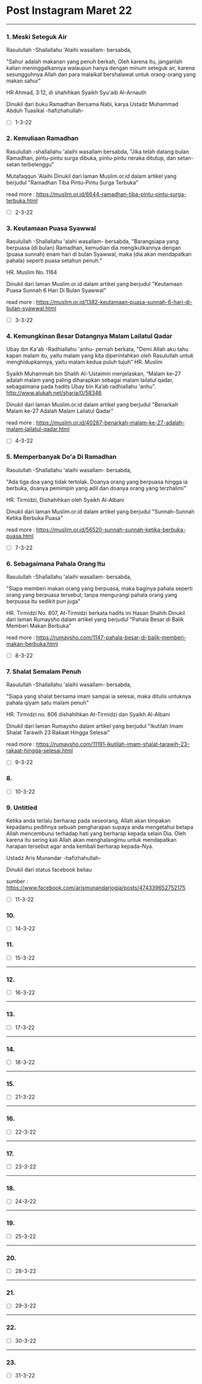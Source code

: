 # Post Instagram Maret 22

___

### 1. Meski Seteguk Air

Rasulullah -Shallallahu 'Alaihi wasallam- bersabda,

"Sahur adalah makanan yang penuh berkah, Oleh karena itu, janganlah kalian meninggalkannya walaupun hanya dengan minum seteguk air, karena sesungguhnya Allah dan para malaikat bershalawat untuk orang-orang yang makan sahur"

HR Ahmad, 3:12, di shahihkan Syaikh Syu'aib Al-Arnauth

Dinukil dari buku Ramadhan Bersama Nabi, karya Ustadz Muhammad Abduh Tuasikal -hafizhahullah-

- [ ] 1-3-22

### 2. Kemuliaan Ramadhan

Rasulullah -shallallahu 'alaihi wasallam bersabda,
"Jika telah datang bulan Ramadhan, pintu-pintu surga dibuka, pintu-pintu neraka ditutup, dan setan-setan terbelenggu"

Mutafaqqun 'Alaihi
Dinukil dari laman Muslim.or.id dalam artikel yang berjudul "Ramadhan Tiba Pintu-Pintu Surga Terbuka"

read more : https://muslim.or.id/6644-ramadhan-tiba-pintu-pintu-surga-terbuka.html

- [ ] 2-3-22

### 3. Keutamaan Puasa Syawwal

Rasulullah -Shallallahu 'alahi wasallam- bersabda,
"Barangsiapa yang berpuasa (di bulan) Ramadhan, kemudian dia mengikutkannya dengan (puasa sunnah) enam hari di bulan Syawwal, maka (dia akan mendapatkan pahala) seperti puasa setahun penuh.”

HR. Muslim No. 1164

Dinukil dari laman Muslim.or.id dalam artikel yang berjudul "Keutamaan Puasa Sunnah 6 Hari Di Bulan Syawwal"

read more : https://muslim.or.id/1382-keutamaan-puasa-sunnah-6-hari-di-bulan-syawwal.html

- [ ] 3-3-22

### 4. Kemungkinan Besar Datangnya Malam Lailatul Qadar

Ubay ibn Ka'ab -Radhiallahu 'anhu- pernah berkata,
"Demi Allah aku tahu kapan malam itu, yaitu malam yang kita diperintahkan oleh Rasulullah untuk menghidupkannya, yaitu malam kedua puluh tujuh”
HR. Muslim

Syaikh Muhammah bin Shalih Al-‘Ustaimin menjelaskan,
“Malam ke-27 adalah malam yang paling diharapkan sebagai malam lailatul qadar, sebagaimana pada hadits Ubay bin Ka’ab radhiallahu ‘anhu”. 
http://www.alukah.net/sharia/0/58346

Dinukil dari laman Muslim.or.id dalam artikel yang berjudul "Benarkah Malam ke-27 Adalah Malam Lailatul Qadar"

read more : https://muslim.or.id/40287-benarkah-malam-ke-27-adalah-malam-lailatul-qadar.html

- [ ] 4-3-22

### 5. Memperbanyak Do'a Di Ramadhan

Rasulullah -Shallallahu 'alaihi wasallam- bersabda,

"Ada tiga doa yang tidak tertolak. Doanya orang yang berpuasa hingga ia berbuka, doanya pemimpin yang adil dan doanya orang yang terzhalimi"

HR. Tirmidzi, Dishahihkan oleh Syaikh Al-Albani

Dinukil dari laman Muslim.or.id dalam artikel yang berjudul "Sunnah-Sunnah Ketika Berbuka Puasa"

read more : https://muslim.or.id/56520-sunnah-sunnah-ketika-berbuka-puasa.html

- [ ] 7-3-22

### 6. Sebagaimana Pahala Orang Itu

Rasulullah -Shallallahu 'alaihi wasallam- bersabda,

"Siapa memberi makan orang yang berpuasa, maka baginya pahala seperti orang yang berpuasa tersebut, tanpa mengurangi pahala orang yang berpuasa itu sedikit pun juga"

HR. Tirmidzi No. 807, At-Tirmidzi berkata hadits ini Hasan Shahih
Dinukil dari laman Rumaysho dalam artikel yang berjudul "Pahala Besar di Balik Memberi Makan Berbuka"

read more : https://rumaysho.com/1147-pahala-besar-di-balik-memberi-makan-berbuka.html

- [ ] 8-3-22

### 7. Shalat Semalam Penuh

Rasulullah -Shallallahu 'alaihi wasallam- bersabda,

"Siapa yang shalat bersama imam sampai ia selesai, maka ditulis untuknya pahala qiyam satu malam penuh"

HR. Tirmidzi no. 806 dishahihkan At-Tirmidzi dan Syaikh Al-Albani

Dinukil dari laman Rumaysho dalam artikel yang berjudul "Ikutilah Imam Shalat Tarawih 23 Rakaat Hingga Selesai"

read more : https://rumaysho.com/11191-ikutilah-imam-shalat-tarawih-23-rakaat-hingga-selesai.html

- [ ] 9-3-22

### 8.

- [ ] 10-3-22

### 9. Untitled

Ketika anda terlalu berharap pada seseorang, Allah akan timpakan kepadamu pedihnya sebuah pengharapan supaya anda mengetahui betapa Allah mencemburui terhadap hati yang berharap kepada selain Dia. Oleh karena itu sering kali Allah akan menghalangimu untuk mendapatkan harapan tersebut agar anda kembali berharap kepada-Nya.

Ustadz Aris Munandar -hafizhahullah-

Dinukil dari status facebook beliau 

sumber : https://www.facebook.com/arismunandarjogja/posts/474339652752175

- [ ] 11-3-22

### 10.

- [ ] 14-3-22

### 11.

- [ ] 15-3-22

____

### 12.

- [ ] 16-3-22

___

### 13.

- [ ] 17-3-22

___

### 14.

- [ ] 18-3-22

___

### 15.

- [ ] 21-3-22

___

### 16.

- [ ] 22-3-22

___

### 17.

- [ ] 23-3-22

___

### 18.

- [ ] 24-3-22

___

### 19.

- [ ] 25-3-22 

___

### 20.

- [ ] 28-3-22

___

### 21.

- [ ] 29-3-22

___

### 22.

- [ ] 30-3-22

---

### 23.

- [ ] 31-3-22
